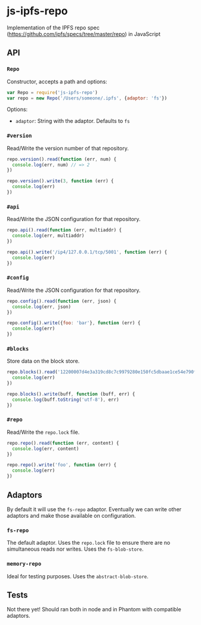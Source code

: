 # js-ipfs-repo

Implementation of the IPFS repo spec (https://github.com/ipfs/specs/tree/master/repo) in JavaScript

## API

### `Repo`

Constructor, accepts a path and options:

```js
var Repo = require('js-ipfs-repo')
var repo = new Repo('/Users/someone/.ipfs', {adaptor: 'fs'})
```

Options:

  - `adaptor`: String with the adaptor. Defaults to `fs`

### `#version`

Read/Write the version number of that repository.

```js
repo.version().read(function (err, num) {
  console.log(err, num) // => 2
})

repo.version().write(3, function (err) {
  console.log(err)
})
```

### `#api`

Read/Write the JSON configuration for that repository.

```js
repo.api().read(function (err, multiaddr) {
  console.log(err, multiaddr)
})

repo.api().write('/ip4/127.0.0.1/tcp/5001', function (err) {
  console.log(err)
})
```

### `#config`

Read/Write the JSON configuration for that repository.

```js
repo.config().read(function (err, json) {
  console.log(err, json)
})

repo.config().write({foo: 'bar'}, function (err) {
  console.log(err)
})
```

### `#blocks`

Store data on the block store.

```js
repo.blocks().read('12200007d4e3a319cd8c7c9979280e150fc5dbaae1ce54e790f84ae5fd3c3c1a0475', function (buff, err) {
  console.log(err)
})
```

```js
repo.blocks().write(buff, function (buff, err) {
  console.log(buff.toString('utf-8'), err)
})
```

### `#repo`

Read/Write the `repo.lock` file.

```js
repo.repo().read(function (err, content) {
  console.log(err, content)
})

repo.repo().write('foo', function (err) {
  console.log(err)
})
```

## Adaptors

By default it will use the `fs-repo` adaptor. Eventually we can write other adaptors
and make those available on configuration.

### `fs-repo`

The default adaptor. Uses the `repo.lock` file to ensure there are no simultaneous reads
nor writes. Uses the `fs-blob-store`.

### `memory-repo`

Ideal for testing purposes. Uses the `abstract-blob-store`.

## Tests

Not there yet! Should ran both in node and in Phantom with compatible
adaptors.

